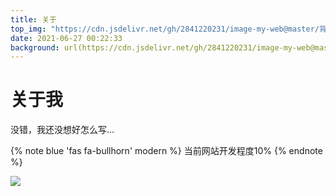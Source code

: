 ```yaml
---
title: 关于
top_img: "https://cdn.jsdelivr.net/gh/2841220231/image-my-web@master/背景/3f878fc75ad84405bffa29a309238655.jpg"
date: 2021-06-27 00:22:33
background: url(https://cdn.jsdelivr.net/gh/2841220231/image-my-web@master/背景/wallhaven-rde7oq.png)
---
```




# 关于我

没错，我还没想好怎么写…

{% note blue 'fas fa-bullhorn' modern %}
当前网站开发程度10%
{% endnote %}

![](https://cdn.jsdelivr.net/gh/2841220231/image-my-web@master/背景/wallhaven-e7v9yr.jpg)

